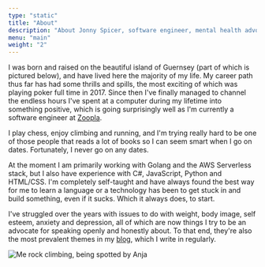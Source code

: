 ```yaml
---
type: "static"
title: "About"
description: "About Jonny Spicer, software engineer, mental health advocate, blogger, climber, runner"
menu: "main"
weight: "2"
---
```

I was born and raised on the beautiful island of Guernsey (part of which is pictured below), and have lived here the majority of my life. My career path thus far has had some thrills
and spills, the most exciting of which was playing poker full time in 2017. Since then I've finally managed to channel the endless hours I've spent at a computer during my lifetime
into something positive, which is going surprisingly well as I'm currently a software engineer at [Zoopla](https://zoopla.co.uk).

I play chess, enjoy climbing and running, and I'm trying really hard to be one of those people that reads a lot of books so I can seem smart when I go on dates. Fortunately, I never
go on any dates.

At the moment I am primarily working with Golang and the AWS Serverless stack, but I also have experience with C#, JavaScript, Python and HTML/CSS. I'm completely self-taught and have
always found the best way for me to learn a language or a technology has been to get stuck in and build something, even if it sucks. Which it always does, to start.

I've struggled over the years with issues to do with weight, body image, self esteem, anxiety and depression, all of which are now things I try to be an advocate for speaking openly
and honestly about. To that end, they're also the most prevalent themes in my [blog](/blog), which I write in regularly.

![Me rock climbing, being spotted by Anja](/img/climbing.jpg "Bouldering on the west coast of Guernsey")

